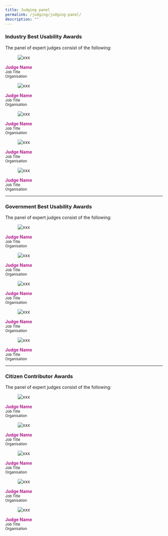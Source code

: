 ```yaml
---
title: Judging panel
permalink: /judging/judging-panel/
description: ""
---
```

<style type="text/css">
.jname {
    font-weight: 700;
    color: #B41E8E;
}
</style>
<h3>Industry Best Usability Awards</h3>
<p>The panel of expert judges consist of the following:</p>
<div class="row">
  <div class="col is-one-fifth">
    <figure class="bp-image is-square"><img alt="xxx" src="xxx"></figure>
    <div class="jname">Judge Name</div>
    <small>Job Title<br>
    Organisation</small></div>
  <div class="col is-one-fifth">
    <figure class="bp-image is-square"><img alt="xxx" src="xxx"></figure>
    <div class="jname">Judge Name</div>
    <small>Job Title<br>
    Organisation</small></div>
  <div class="col is-one-fifth">
    <figure class="bp-image is-square"><img alt="xxx" src="xxx"></figure>
    <div class="jname">Judge Name</div>
    <small>Job Title<br>
    Organisation</small></div>
  <div class="col is-one-fifth">
    <figure class="bp-image is-square"><img alt="xxx" src="xxx"></figure>
    <div class="jname">Judge Name</div>
    <small>Job Title<br>
    Organisation</small></div>
  <div class="col is-one-fifth">
    <figure class="bp-image is-square"><img alt="xxx" src="xxx"></figure>
    <div class="jname">Judge Name</div>
    <small>Job Title<br>
    Organisation</small></div>
</div>
<hr>
<h3>Government Best Usability Awards</h3>
<p>The panel of expert judges consist of the following:</p>
<div class="row">
  <div class="col is-one-fifth">
    <figure class="bp-image is-square"><img alt="xxx" src="xxx"></figure>
    <div class="jname">Judge Name</div>
    <small>Job Title<br>
    Organisation</small></div>
  <div class="col is-one-fifth">
    <figure class="bp-image is-square"><img alt="xxx" src="xxx"></figure>
    <div class="jname">Judge Name</div>
    <small>Job Title<br>
    Organisation</small></div>
  <div class="col is-one-fifth">
    <figure class="bp-image is-square"><img alt="xxx" src="xxx"></figure>
    <div class="jname">Judge Name</div>
    <small>Job Title<br>
    Organisation</small></div>
  <div class="col is-one-fifth">
    <figure class="bp-image is-square"><img alt="xxx" src="xxx"></figure>
    <div class="jname">Judge Name</div>
    <small>Job Title<br>
    Organisation</small></div>
  <div class="col is-one-fifth">
    <figure class="bp-image is-square"><img alt="xxx" src="xxx"></figure>
    <div class="jname">Judge Name</div>
    <small>Job Title<br>
    Organisation</small></div>
</div>
<hr>
<h3>Citizen Contributor Awards</h3>
<p>The panel of expert judges consist of the following:</p>
<div class="row">
  <div class="col is-one-fifth">
    <figure class="bp-image is-square"><img alt="xxx" src="xxx"></figure>
    <div class="jname">Judge Name</div>
    <small>Job Title<br>
    Organisation</small></div>
  <div class="col is-one-fifth">
    <figure class="bp-image is-square"><img alt="xxx" src="xxx"></figure>
    <div class="jname">Judge Name</div>
    <small>Job Title<br>
    Organisation</small></div>
  <div class="col is-one-fifth">
    <figure class="bp-image is-square"><img alt="xxx" src="xxx"></figure>
    <div class="jname">Judge Name</div>
    <small>Job Title<br>
    Organisation</small></div>
  <div class="col is-one-fifth">
    <figure class="bp-image is-square"><img alt="xxx" src="xxx"></figure>
    <div class="jname">Judge Name</div>
    <small>Job Title<br>
    Organisation</small></div>
  <div class="col is-one-fifth">
    <figure class="bp-image is-square"><img alt="xxx" src="xxx"></figure>
    <div class="jname">Judge Name</div>
    <small>Job Title<br>
    Organisation</small></div>
</div>